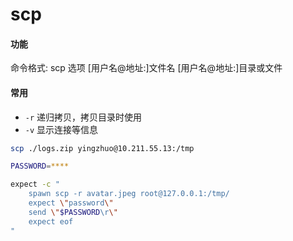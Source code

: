 # scp

#### 功能

命令格式: scp 选项 [用户名@地址:]文件名 [用户名@地址:]目录或文件

#### 常用

* `-r` 递归拷贝，拷贝目录时使用
* `-v` 显示连接等信息

```bash
scp ./logs.zip yingzhuo@10.211.55.13:/tmp

PASSWORD=****

expect -c "
	spawn scp -r avatar.jpeg root@127.0.0.1:/tmp/
	expect \"password\"
	send \"$PASSWORD\r\"
	expect eof
"
```
